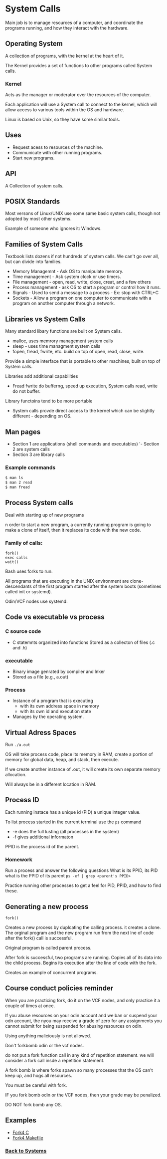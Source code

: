 # System Calls

Main job is to manage resources of a computer, and coordinate the programs running,
 and how they interact with the hardware.



## Operating System

A collection of programs, with the kernel at the heart of it.

The Kernel provides a set of functions to other programs called System calls.


### Kernel
Acts as the manager or moderator over the resources of the computer.

Each application will use a System call to connect to the kernel,
which will allow access to various tools within the OS and hardware.

Linux is based on Unix, so they have some similar tools.


## Uses
 - Request acess to resources of the machine.
 -  Communicate with other running programs.
 - Start new programs.

## API
A Collection of system calls.

## POSIX Standards
Most versons of Linux/UNIX use some same basic system calls, though not adopted by most other systems.

Example of someone who ignores it: Windows.

## Families of System Calls
Textbook lists dozens if not hundreds of system calls. We can't go over all, but can divide into families.

 - Memory Managemnt - Ask OS to manipulate memory.
 - Time management - Ask system clock or use timers.
 - File management - open, read, write, close, creat, and a few others
 - Process management - ask OS to start a program or control how it runs.
 - Signals - Used to send a message to a process - Ex: stop with CTRL+C
 - Sockets - Allow a program on one computer to communicate with a program on another computer through a network.

## Libraries vs System Calls
Many standard libary functions are built on System calls.

 - malloc, uses memrory management system calls
 - sleep - uses time managment system calls
 - fopen, fread, fwrite, etc. build on top of open, read, close, write.

Provide a simple interface that is portable to other machines, built on top of System calls.

Libraries add additional capabilities
 - Fread fwrite do bufferng, speed up execution, System calls read, write do not buffer.

Library functoins tend to be more portable
 - System calls provde direct access to the kernel which can be slightly different - depending on OS.

## Man pages
 - Section 1 are applications (shell commands and executables)
'- Section 2 are system calls
 - Section 3 are library calls

### Example commands
```bash
$ man ls
$ man 2 read
$ man fread
```

## Process System calls
Deal with starting up of new programs

n order to start a new program, a currently running program is going to make a clone of itself, then
it replaces its code with the new code.

### Family of calls:
```
fork()
exec calls
wait()
```
Bash uses forks to run.

All programs that are executing in the UNIX environment are clone-descendants
 of the first program started after the system boots (sometimes called init or systemd).

Odin/VCF nodes use systemd.

## Code vs executable vs process

### C source code
 - C statemnts organized into functions
Stored as a collecton of files (.c and .h)

### executable
 - Binary image genrated by compiler and lnker
 - Stored as a file (e.g., a.out)

### Process
 - Instance of a program that is executing
    - with its own address space in memory
    - with its own id and execution state
 - Manages by the operating system.

## Virtual Adress Spaces

Run `./a.out`

OS will take process code, place its memory in RAM, create a portion of memory for global data, heap, and stack,
then execute.

If we create another instance of .out, it will create its own separate memory allocation.

Will always be in a different location in RAM.

## Process ID
 Each running instace has a unique id (PID) a unique integer value.

To list process started in the current terminal use the `ps` command

 - -e does the full lusting (all processes in the system)
 - -f gives additional informaton

PPID is the process id of the parent.

### Homework
Run a process and answer the following questions
What is its PPID, its PID
what is the PPID of its parent
`ps -ef | grep <parent's PPID>`

Practice running other processes to get a feel for PID, PPID, and how to find these.


## Generating a new process
`fork()`
 
Creates a new process by duplcating the calling process. it creates a clone.
The orginal program and the new program run from the next lne of code after the fork() call is successful.

Original program is called parent process.

After fork is successful, two programs are running. Copies all of its data into the child process.
 Begins its execution after the line of code with the fork.

Creates an example of concurrent programs.

## Course conduct policies reminder
When you are practicing fork, do it on the VCF nodes, and only practice it a couple of times at once.

If you abuse resources on your odin account and we ban or suspend your odn account, the nyou may receive a grade of zero for any assignments you cannot submit for being suspended for abusing resources on odin.

Using anything maliciously is not allowed.

Don't forkbomb odin or the vcf nodes.

do not put a fork function call in any kind of repetition statement.
 we will consider a fork call insde a repetition statement.

A fork bomb is where forks spawn so many processes that the OS can't keep up, and hogs all resources.

You must be careful with fork.

IF you fork bomb odin or the VCF nodes, then your grade may be penalized. 


DO NOT fork bomb any OS.

## Examples
 - [Fork4 C](%WEBPATH%/classes/cs1730/systems/calls/fork4)
 - [Fork4 Makefile](%WEBPATH%/classes/cs1730/systems/calls/Makefile)

### [Back to Systems](%WEBPATH%/classes/cs1730/systems/)